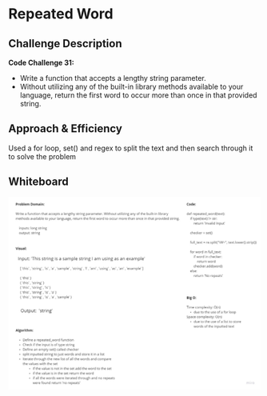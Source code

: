 # Repeated Word

## Challenge Description

**Code Challenge 31:**

- Write a function that accepts a lengthy string parameter.
- Without utilizing any of the built-in library methods available to your language, return the first word to occur more than once in that provided string.

## Approach & Efficiency

Used a for loop, set() and regex to split the text and then search through it to solve the problem

## Whiteboard

![repeated_word](../../../assets/repeated_word.jpg)
